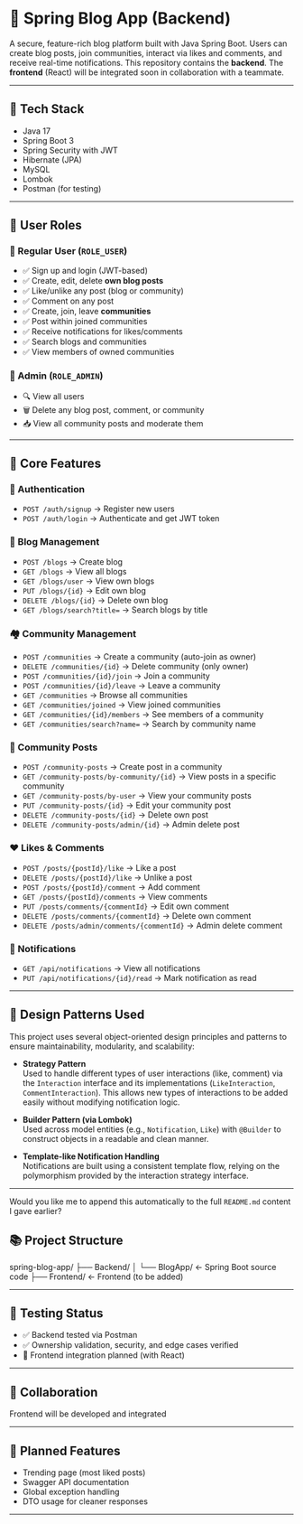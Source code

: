 # 📝 Spring Blog App (Backend)

A secure, feature-rich blog platform built with Java Spring Boot. Users can create blog posts, join communities, interact via likes and comments, and receive real-time notifications. This repository contains the **backend**. The **frontend** (React) will be integrated soon in collaboration with a teammate.

---

## 🚀 Tech Stack

- Java 17
- Spring Boot 3
- Spring Security with JWT
- Hibernate (JPA)
- MySQL
- Lombok
- Postman (for testing)

---

## 👥 User Roles

### 🧑 Regular User (`ROLE_USER`)
- ✅ Sign up and login (JWT-based)
- ✅ Create, edit, delete **own blog posts**
- ✅ Like/unlike any post (blog or community)
- ✅ Comment on any post
- ✅ Create, join, leave **communities**
- ✅ Post within joined communities
- ✅ Receive notifications for likes/comments
- ✅ Search blogs and communities
- ✅ View members of owned communities

### 👑 Admin (`ROLE_ADMIN`)
- 🔍 View all users
- 🗑 Delete any blog post, comment, or community
- 📥 View all community posts and moderate them

---

## 📌 Core Features

### 🔐 Authentication
- `POST /auth/signup` → Register new users
- `POST /auth/login` → Authenticate and get JWT token

### 📝 Blog Management
- `POST /blogs` → Create blog
- `GET /blogs` → View all blogs
- `GET /blogs/user` → View own blogs
- `PUT /blogs/{id}` → Edit own blog
- `DELETE /blogs/{id}` → Delete own blog
- `GET /blogs/search?title=` → Search blogs by title

### 🏘 Community Management
- `POST /communities` → Create a community (auto-join as owner)
- `DELETE /communities/{id}` → Delete community (only owner)
- `POST /communities/{id}/join` → Join a community
- `POST /communities/{id}/leave` → Leave a community
- `GET /communities` → Browse all communities
- `GET /communities/joined` → View joined communities
- `GET /communities/{id}/members` → See members of a community
- `GET /communities/search?name=` → Search by community name

### 🧵 Community Posts
- `POST /community-posts` → Create post in a community
- `GET /community-posts/by-community/{id}` → View posts in a specific community
- `GET /community-posts/by-user` → View your community posts
- `PUT /community-posts/{id}` → Edit your community post
- `DELETE /community-posts/{id}` → Delete own post
- `DELETE /community-posts/admin/{id}` → Admin delete post

### ❤️ Likes & Comments
- `POST /posts/{postId}/like` → Like a post
- `DELETE /posts/{postId}/like` → Unlike a post
- `POST /posts/{postId}/comment` → Add comment
- `GET /posts/{postId}/comments` → View comments
- `PUT /posts/comments/{commentId}` → Edit own comment
- `DELETE /posts/comments/{commentId}` → Delete own comment
- `DELETE /posts/admin/comments/{commentId}` → Admin delete comment

### 🔔 Notifications
- `GET /api/notifications` → View all notifications
- `PUT /api/notifications/{id}/read` → Mark notification as read

---

## 🧠 Design Patterns Used

This project uses several object-oriented design principles and patterns to ensure maintainability, modularity, and scalability:

- **Strategy Pattern**  
  Used to handle different types of user interactions (like, comment) via the `Interaction` interface and its implementations (`LikeInteraction`, `CommentInteraction`). This allows new types of interactions to be added easily without modifying notification logic.

- **Builder Pattern (via Lombok)**  
  Used across model entities (e.g., `Notification`, `Like`) with `@Builder` to construct objects in a readable and clean manner.

- **Template-like Notification Handling**  
  Notifications are built using a consistent template flow, relying on the polymorphism provided by the interaction strategy interface.


---

Would you like me to append this automatically to the full `README.md` content I gave earlier?


## 📚 Project Structure
spring-blog-app/
├── Backend/
│ └── BlogApp/ ← Spring Boot source code
├── Frontend/ ← Frontend (to be added)



---

## 🧪 Testing Status
- ✅ Backend tested via Postman
- ✅ Ownership validation, security, and edge cases verified
- 🚧 Frontend integration planned (with React)

---

## 🤝 Collaboration

Frontend will be developed and integrated 

---

## 📌 Planned Features
- Trending page (most liked posts)
- Swagger API documentation
- Global exception handling
- DTO usage for cleaner responses

---



